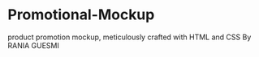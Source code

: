 # Promotional-Mockup
product promotion mockup, meticulously crafted with HTML and CSS By RANIA GUESMI
